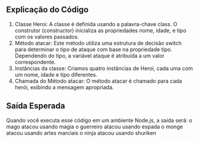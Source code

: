 ## Explicação do Código
1. Classe Heroi: A classe é definida usando a palavra-chave class. O construtor (constructor) inicializa as propriedades nome, idade, e tipo com os valores passados.
2. Método atacar: Este método utiliza uma estrutura de decisão switch para determinar o tipo de ataque com base na propriedade tipo. Dependendo do tipo, a variável ataque é atribuída a um valor correspondente.
3. Instâncias da classe: Criamos quatro instâncias de Heroi, cada uma com um nome, idade e tipo diferentes.
4. Chamada do Método atacar: O método atacar é chamado para cada herói, exibindo a mensagem apropriada.

## Saída Esperada
Quando você executa esse código em um ambiente Node.js, a saída será:
o mago atacou usando magia
o guerreiro atacou usando espada
o monge atacou usando artes marciais
o ninja atacou usando shuriken